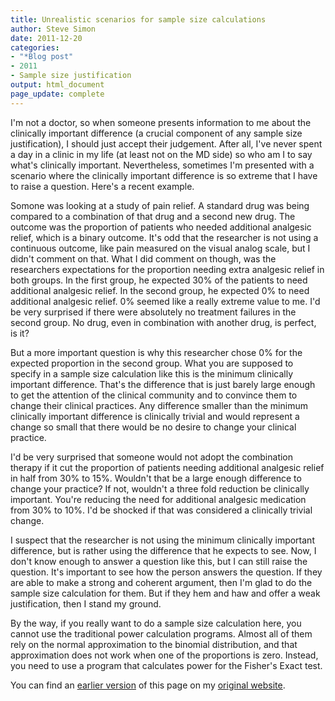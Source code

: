 ```yaml
---
title: Unrealistic scenarios for sample size calculations
author: Steve Simon
date: 2011-12-20
categories:
- "*Blog post"
- 2011
- Sample size justification
output: html_document
page_update: complete
---
```


I'm not a doctor, so when someone presents information to me about the clinically important difference (a crucial component of any sample size justification), I should just accept their judgement. After all, I've never spent a day in a clinic in my life (at least not on the MD side) so who am I to say what's clinically important. Nevertheless, sometimes I'm presented with a scenario where the clinically important difference is so extreme that I have to raise a question. Here's a recent example.

<!---More--->

Somone was looking at a study of pain relief. A standard drug was being compared to a combination of that drug and a second new drug. The outcome was the proportion of patients who needed additional analgesic relief, which is a binary outcome. It's odd that the researcher is not using a continuous outcome, like pain measured on the visual analog scale, but I didn't comment on that. What I did comment on though, was the researchers expectations for the proportion needing extra analgesic relief in both groups. In the first group, he expected 30% of the patients to need additional analgesic relief. In the second group, he expected 0% to need additional analgesic relief. 0% seemed like a really extreme value to me. I'd be very surprised if there were absolutely no treatment failures in the second group. No drug, even in combination with another drug, is perfect, is it?

But a more important question is why this researcher chose 0% for the expected proportion in the second group. What you are supposed to specify in a sample size calculation like this is the minimum clinically important difference. That's the difference that is just barely large enough to get the attention of the clinical community and to convince them to change their clinical practices. Any difference smaller than the minimum clinically important difference is clinically trivial and would represent a change so small that there would be no desire to change your clinical practice.

I'd be very surprised that someone would not adopt the combination therapy if it cut the proportion of patients needing additional analgesic relief in half from 30% to 15%. Wouldn't that be a large enough difference to change your practice? If not, wouldn't a three fold reduction be clinically important. You're reducing the need for additional analgesic medication from 30% to 10%. I'd be shocked if that was considered a clinically trivial change.

I suspect that the researcher is not using the minimum clinically important difference, but is rather using the difference that he expects to see. Now, I don't know enough to answer a question like this, but I can still raise the question. It's important to see how the person answers the question. If they are able to make a strong and coherent argument, then I'm glad to do the sample size calculation for them. But if they hem and haw and offer a weak justification, then I stand my ground.

By the way, if you really want to do a sample size calculation here, you cannot use the traditional power calculation programs. Almost all of them rely on the normal approximation to the binomial distribution, and that approximation does not work when one of the proportions is zero. Instead, you need to use a program that calculates power for the Fisher's Exact test.

You can find an [earlier version][sim1] of this page on my [original website][sim2].

[sim1]: http://www.pmean.com/11/unrealistic.html
[sim2]: http://www.pmean.com/original_site.html 
